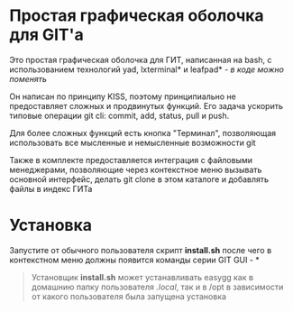 # Простая графическая оболочка для GIT'а


Это простая графическая оболочка для ГИТ, написанная на bash, с использованием технологий yad, lxterminal* и leafpad*
             *- в коде можно поменять*

Он написан по принципу KISS, поэтому принципиально не предоставляет сложных и продвинутых функций. Его задача ускорить типовые операции git cli: commit, add, status, pull и push.

Для более сложных функций есть кнопка "Терминал", позволяющая использовать все мысленные и немысленные возможности git

Также в комплекте предоставляется интеграция с файловыми менеджерами, позволяющие через контекстное меню вызывать основной интерфейс, делать git clone в этом каталоге и добавлять файлы в индекс ГИТа




# Установка

Запустите от обычного пользователя скрипт **install.sh** после чего в контекстном меню должны появится команды серии GIT GUI - *


> Установщик **install.sh** может устанавливать easygg как в домашнию папку пользователя *.local*, так и в /opt в зависимости от какого пользователя была запущена установка
